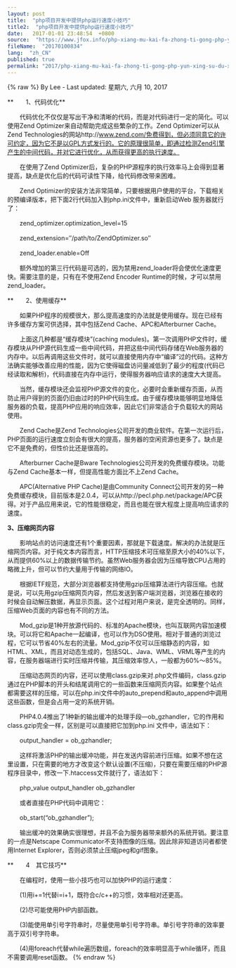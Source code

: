 ```yaml
---
layout: post
title:  "php项目开发中提供php运行速度小技巧"
title2:  "php项目开发中提供php运行速度小技巧"
date:   2017-01-01 23:48:54  +0800
source:  "https://www.jfox.info/php-xiang-mu-kai-fa-zhong-ti-gong-php-yun-xing-su-du-xiao-ji-qiao.html"
fileName:  "20170100834"
lang:  "zh_CN"
published: true
permalink: "2017/php-xiang-mu-kai-fa-zhong-ti-gong-php-yun-xing-su-du-xiao-ji-qiao.html"
---
```

{% raw %}
By Lee - Last updated: 星期六, 六月 10, 2017

**　　1、代码优化**

　　代码优化不仅仅是写出干净和清晰的代码，而是对代码进行一定的简化。可以使用Zend Optimizer来自动帮助完成这些繁杂的工作。Zend Optimizer可以从Zend Technologies的网站http://www.zend.com/免费得到，但必须同意它的许可约定，因为它不是以GPL方式发行的。它的原理很简单，即通过检测Zend引擎产生的中间代码，并对它进行优化，从而获得更高的执行速度。

　　在使用了Zend Optimizer后，复杂的PHP源程序的执行效率马上会得到显著提高，缺点是优化后的代码可读性下降，给代码修改带来困难。

　　Zend Optimizer的安装方法非常简单，只要根据用户使用的平台，下载相关的预编译版本，把下面2行代码加入到php.ini文件中，重新启动Web 服务器就行了：

　　zend_optimizer.optimization_level=15

　　zend_extension=″/path/to/ZendOptimizer.so″

　　zend_loader.enable=Off

　　额外增加的第三行代码是可选的，因为禁用zend_loader将会使优化速度更快。需要注意的是，只有在不使用Zend Encoder Runtime的时候，才可以禁用zend_loader。

**　　2、使用缓存**

　　如果PHP程序的规模很大，那么提高速度的办法就是使用缓存。现在已经有许多缓存方案可供选择，其中包括Zend Cache、APC和Afterburner Cache。

　　上面这几种都是“缓存模块”(caching modules)。第一次调用PHP文件时，缓存模块从PHP源代码生成一些中间代码，并把这些中间代码存储在Web服务器的内存中。以后再调用这些文件时，就可以直接使用内存中“编译”过的代码。这种方法确实能够改善应用的性能，因为它使得磁盘访问量减低到了最少的程度(代码已经读取和解析)，代码直接在内存中运行，使得服务器响应请求的速度大大提高。

　　当然，缓存模块还会监视PHP源文件的变化，必要时会重新缓存页面，从而防止用户得到的页面仍旧由过时的PHP代码生成。由于缓存模块能够明显地降低服务器的负载，提高PHP应用的响应效率，因此它们非常适合于负载较大的网站使用。

　　Zend Cache是Zend Technologies公司开发的商业软件。在第一次运行后，PHP页面的运行速度立刻会有很大的提高，服务器的空闲资源也更多了。缺点是它不是免费的，但性价比还是很高的。

　　Afterburner Cache是Bware Technologies公司开发的免费缓存模块。功能与Zend Cache基本一样，但提高性能方面比不上Zend Cache。

　　APC(Alternative PHP Cache)是由Community Connect公司开发的另一种免费缓存模块，目前版本是2.0.4，可以从http://pecl.php.net/package/APC获得。对于产品应用来说，它的性能很稳定，而且也能在很大程度上提高响应请求的速度。

**3、压缩网页内容**

　　影响站点的访问速度还有1个重要因素，那就是下载速度。解决的办法就是压缩网页内容。对于纯文本内容而言，HTTP压缩技术可压缩至原大小的40%以下，从而提供60%以上的数据传输节约。虽然Web服务器会因为压缩导致CPU占用的略微上升，但可以节约大量用于传输的网络IO。

　　根据IETF规范，大部分浏览器都支持使用gzip压缩算法进行内容压缩。也就是说，可以先用gzip压缩网页内容，然后发送到客户端浏览器，浏览器在接收的时候会自动解压数据，再显示页面。这个过程对用户来说，是完全透明的。同样，压缩Web页面的内容也有不同的方法。

　　Mod_gzip是1种开放源代码的、标准的Apache模块，也叫互联网内容加速模块。可以将它和Apache一起编译，也可以作为DSO使用。相对于普通的浏览过程，它可以节省40%左右的流量。Mod_gzip不仅可以压缩静态的内容，如HTML、XML，而且对动态生成的，包括SQL、Java、WML、VRML等产生的内容，在服务器端进行实时压缩并传输，其压缩效率惊人，一般都为60%～85%。

　　压缩动态网页的内容，还可以使用class.gzip来对.php文件编码，class.gzip通过在PHP脚本的开头和结尾调用它的一些函数来压缩网页内容。如果整个站点都需要这样的压缩，可以在php.ini文件中的auto_prepend和auto_append中调用这些函数，但是会占用一定的系统开销。

　　PHP4.0.4推出了1种新的输出缓冲的处理手段—ob_gzhandler，它的作用和class.gzip完全一样，区别是可以直接把它加到php.ini 文件中，语法如下：

　　output_handler = ob_gzhandler;

　　这样将激活PHP的输出缓冲功能，并在发送内容前进行压缩。如果不想在这里设置，只在需要的地方才改变这个默认设置(不压缩)，只要在需要压缩的PHP源程序目录中，修改一下.htaccess文件就行了，语法如下：

　　php_value output_handler ob_gzhandler

　　或者直接在PHP代码中调用它：

　　ob_start(“ob_gzhandler”);

　　输出缓冲的效果确实很理想，并且不会为服务器带来额外的系统开销。要注意的一点是Netscape Communicator不支持图像的压缩。因此除非知道访问者都使用Internet Explorer，否则必须禁止压缩jpeg和gif图象。

**　　4　其它技巧**

　　在编程时，使用一些小技巧也可以加快PHP的运行速度：

　　(1)用i+=1代替i=i+1，既符合c/c++的习惯，效率相对还更高。

　　(2)尽可能使用PHP内部函数。

　　(3)能使用单引号字符串时，尽量使用单引号字符串。单引号字符串的效率要高于双引号字符串。

　　(4)用foreach代替while遍历数组，foreach的效率明显高于while循环，而且不需要调用reset函数。
{% endraw %}
